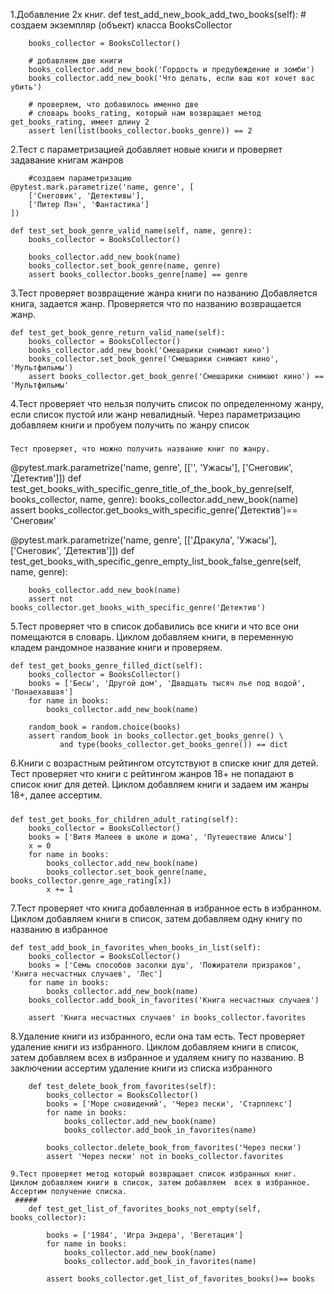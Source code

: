 1.Добавление 2х книг.
    def test_add_new_book_add_two_books(self):
        # создаем экземпляр (объект) класса BooksCollector

        books_collector = BooksCollector()

        # добавляем две книги
        books_collector.add_new_book('Гордость и предубеждение и зомби')
        books_collector.add_new_book('Что делать, если ваш кот хочет вас убить')

        # проверяем, что добавилось именно две
        # словарь books_rating, который нам возвращает метод get_books_rating, имеет длину 2
        assert len(list(books_collector.books_genre)) == 2

2.Тест с параметризацией добавляет новые книги и проверяет задавание книгам жанров

        #создаем параметризацию
    @pytest.mark.parametrize('name, genre', [
        ['Снеговик', 'Детективы'],
        ['Питер Пэн', 'Фантастика']
    ])
        
    def test_set_book_genre_valid_name(self, name, genre):
        books_collector = BooksCollector()
        
        books_collector.add_new_book(name)
        books_collector.set_book_genre(name, genre)
        assert books_collector.books_genre[name] == genre

3.Тест проверяет возвращение жанра книги по названию
Добавляется книга, задается жанр. Проверяется что по названию возвращается жанр.

    def test_get_book_genre_return_valid_name(self):
        books_collector = BooksCollector()
        books_collector.add_new_book('Смешарики снимают кино')
        books_collector.set_book_genre('Смешарики снимают кино', 'Мультфильмы')
        assert books_collector.get_book_genre('Смешарики снимают кино') == 'Мультфильмы'

4.Тест проверяет что нельзя получить список по определенному жанру, если список пустой или жанр невалидный.
Через параметризацию добавляем книги и пробуем получить по жанру список
#####
    Тест проверяет, что можно получить название книг по жанру.
@pytest.mark.parametrize('name, genre', [['', 'Ужасы'], ['Снеговик', 'Детектив']])
def test_get_books_with_specific_genre_title_of_the_book_by_genre(self, books_collector, name, genre):
    books_collector.add_new_book(name)
    assert books_collector.get_books_with_specific_genre('Детектив')== 'Снеговик'

@pytest.mark.parametrize('name, genre', [['Дракула', 'Ужасы'], ['Снеговик', 'Детектив']])
    def test_get_books_with_specific_genre_empty_list_book_false_genre(self, name, genre):
        
        books_collector.add_new_book(name)
        assert not books_collector.get_books_with_specific_genre('Детектив')

5.Тест проверяет что в список добавились все книги и что все они помещаются в словарь.
Циклом добавляем книги, в переменную кладем рандомное название книги и проверяем.

    def test_get_books_genre_filled_dict(self):
        books_collector = BooksCollector()
        books = ['Бесы', 'Другой дом', 'Двадцать тысяч лье под водой', 'Понаехавшая']
        for name in books:
            books_collector.add_new_book(name)

        random_book = random.choice(books)
        assert random_book in books_collector.get_books_genre() \
               and type(books_collector.get_books_genre()) == dict

6.Книги с возрастным рейтингом отсутствуют в списке книг для детей. Тест проверяет что книги с рейтингом жанров 18+ не попадают в список книг для детей. Циклом добавляем книги и задаем им жанры 18+, далее ассертим.
#####
    def test_get_books_for_children_adult_rating(self):
        books_collector = BooksCollector()
        books = ['Витя Малеев в школе и дома', 'Путешествие Алисы']
        x = 0
        for name in books:
            books_collector.add_new_book(name)
            books_collector.set_book_genre(name, books_collector.genre_age_rating[x])
            x += 1

7.Тест проверяет что книга добавленная в избранное есть в избранном. Циклом добавляем книги в список, затем добавляем одну книгу по названию в избранное

    def test_add_book_in_favorites_when_books_in_list(self):
        books_collector = BooksCollector()
        books = ['Семь способов засолки душ', 'Пожиратели призраков', 'Книга несчастных случаев', 'Лес']
        for name in books:
            books_collector.add_new_book(name)
        books_collector.add_book_in_favorites('Книга несчастных случаев')

        assert 'Книга несчастных случаев' in books_collector.favorites

8.Удаление книги из избранного, если она там есть. Тест проверяет удаление книги из избранного.
Циклом добавляем книги в список, затем добавляем всех в избранное и удаляем книгу по названию.
В заключении ассертим удаление книги из списка избранного
```
    def test_delete_book_from_favorites(self):
        books_collector = BooksCollector()
        books = ['Море сновидений', 'Через пески', 'Старплекс']
        for name in books:
            books_collector.add_new_book(name)
            books_collector.add_book_in_favorites(name)

        books_collector.delete_book_from_favorites('Через пески')
        assert 'Через пески' not in books_collector.favorites

9.Тест проверяет метод который возвращает список избранных книг.
Циклом добавляем книги в список, затем добавляем  всех в избранное.
Ассертим получение списка.
 #####   
    def test_get_list_of_favorites_books_not_empty(self, books_collector):
        
        books = ['1984', 'Игра Эндера', 'Вегетация']
        for name in books:
            books_collector.add_new_book(name)
            books_collector.add_book_in_favorites(name)

        assert books_collector.get_list_of_favorites_books()== books
